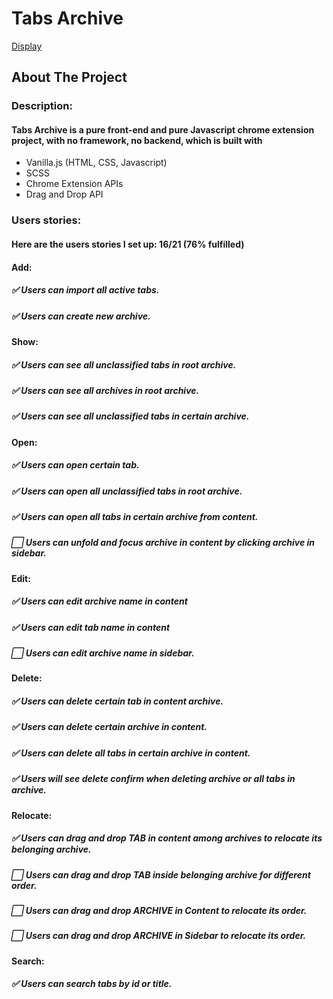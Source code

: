 # Tabs Archive
[Display](src/image/tabs.png)

## About The Project
### Description:
#### Tabs Archive is a pure front-end and pure Javascript chrome extension project, with no framework, no backend, which is built with

- Vanilla.js (HTML, CSS, Javascript)
- SCSS
- Chrome Extension APIs
- Drag and Drop API

### Users stories:
#### Here are the users stories I set up: 16/21 (76% fulfilled)

#### Add:
##### :white_check_mark: Users can import all active tabs.
##### :white_check_mark: Users can create new archive.

#### Show:
##### :white_check_mark: Users can see all unclassified tabs in root archive.
##### :white_check_mark: Users can see all archives in root archive.
##### :white_check_mark: Users can see all unclassified tabs in certain archive.

#### Open:
##### :white_check_mark: Users can open certain tab.
##### :white_check_mark: Users can open all unclassified tabs in root archive.
##### :white_check_mark: Users can open all tabs in certain archive from content.
##### :white_large_square: Users can unfold and focus archive in content by clicking archive in sidebar.

#### Edit:
##### :white_check_mark: Users can edit archive name in content
##### :white_check_mark: Users can edit tab name in content
##### :white_large_square: Users can edit archive name in sidebar.

#### Delete:
##### :white_check_mark: Users can delete certain tab in content archive.
##### :white_check_mark: Users can delete certain archive in content.
##### :white_check_mark: Users can delete all tabs in certain archive in content.
##### :white_check_mark: Users will see delete confirm when deleting archive or all tabs in archive.

#### Relocate:
##### :white_check_mark: Users can drag and drop TAB in content among archives to relocate its belonging archive.
##### :white_large_square: Users can drag and drop TAB inside belonging archive for different order.
##### :white_large_square: Users can drag and drop ARCHIVE in Content to relocate its order.
##### :white_large_square: Users can drag and drop ARCHIVE in Sidebar to relocate its order.

#### Search:
##### :white_check_mark: Users can search tabs by id or title.
